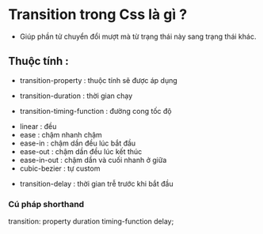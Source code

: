 # Transition trong Css là gì ?

- Giúp phần tử chuyển đổi mượt mà từ trạng thái này sang trạng thái khác.

## Thuộc tính :

- transition-property : thuộc tính sẽ được áp dụng

- transition-duration : thời gian chạy

- transition-timing-function : đường cong tốc độ

* linear : đều
* ease : chậm nhanh chậm
* ease-in : chậm dần đều lúc bắt đầu
* ease-out : chậm dần đều lúc kết thúc
* ease-in-out : chậm dần và cuối nhanh ở giữa
* cubic-bezier : tự custom

- transition-delay : thời gian trễ trước khi bắt đầu

### Cú pháp shorthand

transition: property duration timing-function delay;
